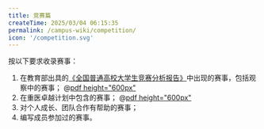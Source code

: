 ```yaml
---
title: 竞赛篇
createTime: 2025/03/04 06:15:35
permalink: /campus-wiki/competition/
icon: '/competition.svg'
---
```


按以下要求收录赛事：
1. 在教育部出具的[《全国普通高校大学生竞赛分析报告》](https://rank.moocollege.com/)中出现的赛事，包括观察中的赛事；
@[pdf height="600px"](./../../.vuepress/public/src/resource/pdf/%E5%85%A8%E5%9B%BD%E5%A4%A7%E5%AD%A6%E7%94%9F%E7%AB%9E%E8%B5%9B%E7%9B%AE%E5%BD%952024.pdf)
2. 在重医卓越计划中包含的赛事；
@[pdf height="600px"](../../../.vuepress/public/src/resource/pdf/%E9%87%8D%E5%8C%BB%E5%AD%A6%E7%94%9F%E7%AB%9E%E8%B5%9B%E9%A1%B9%E7%9B%AE%E5%88%97%E8%A1%A8-2024.pdf)
3. 对个人成长、团队合作有帮助的赛事；
4. 编写成员参加过的赛事。